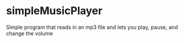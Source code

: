 # simpleMusicPlayer
Simple program that reads in an mp3 file and lets you play, pause, and change the volume
